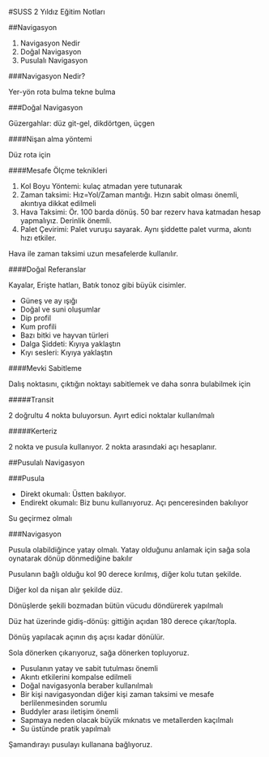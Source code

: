 #SUSS 2 Yıldız Eğitim Notları

##Navigasyon

1. Navigasyon Nedir
2. Doğal Navigasyon    
3. Pusulalı Navigasyon

###Navigasyon Nedir?

Yer-yön rota bulma
tekne bulma

###Doğal Navigasyon

Güzergahlar: düz git-gel, dikdörtgen, üçgen

####Nişan alma yöntemi

Düz rota için

####Mesafe Ölçme teknikleri

1. Kol Boyu Yöntemi: kulaç atmadan yere tutunarak
2. Zaman taksimi: Hız=Yol/Zaman mantığı. Hızın sabit olması önemli, akıntıya dikkat edilmeli
3. Hava Taksimi: Ör. 100 barda dönüş. 50 bar rezerv hava katmadan hesap yapmalıyız. Derinlik önemli.
4. Palet Çevirimi: Palet vuruşu sayarak. Aynı şiddette palet vurma, akıntı hızı etkiler.

Hava ile zaman taksimi uzun mesafelerde kullanılır.

####Doğal Referanslar

Kayalar, Erişte hatları, Batık tonoz gibi büyük cisimler.

* Güneş ve ay ışığı
* Doğal ve suni oluşumlar
* Dip profil
* Kum profili
* Bazı bitki ve hayvan türleri
* Dalga Şiddeti: Kıyıya yaklaştın
* Kıyı sesleri: Kıyıya yaklaştın

####Mevki Sabitleme

Dalış noktasını, çıktığın noktayı sabitlemek ve daha sonra bulabilmek için

#####Transit

2 doğrultu 4 nokta buluyorsun. Ayırt edici noktalar kullanılmalı

#####Kerteriz

2 nokta ve pusula kullanıyor. 2 nokta arasındaki açı hesaplanır.

##Pusulalı Navigasyon

###Pusula

* Direkt okumalı: Üstten bakılıyor.
* Endirekt okumalı: Biz bunu kullanıyoruz. Açı penceresinden bakılıyor

Su geçirmez olmalı

###Navigasyon

Pusula olabildiğince yatay olmalı. Yatay olduğunu anlamak için sağa sola oynatarak dönüp dönmediğine bakılır

Pusulanın bağlı olduğu kol 90 derece kırılmış, diğer kolu tutan şekilde.

Diğer kol da nişan alır şekilde düz.

Dönüşlerde şekili bozmadan bütün vücudu döndürerek yapılmalı

Düz hat üzerinde gidiş-dönüş: gittiğin açıdan 180 derece çıkar/topla.

Dönüş yapılacak açının dış açısı kadar dönülür.

Sola dönerken çıkarıyoruz, sağa dönerken topluyoruz.

* Pusulanın yatay ve sabit tutulması önemli
* Akıntı etkilerini kompalse edilmeli
* Doğal navigasyonla beraber kullanılmalı
* Bir kişi navigasyondan diğer kişi zaman taksimi ve mesafe berlilenmesinden sorumlu
* Buddyler arası iletişim önemli
* Sapmaya neden olacak büyük mıknatıs ve metallerden kaçılmalı
* Su üstünde pratik yapılmalı

Şamandırayı pusulayı kullanana bağlıyoruz.





